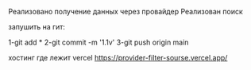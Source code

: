 Реализовано получение данных через провайдер
Реализован поиск

запушить на гит:

1-git add *
2-git commit -m '1.1v'
3-git push origin main 


хостинг  где лежит vercel  https://provider-filter-sourse.vercel.app/